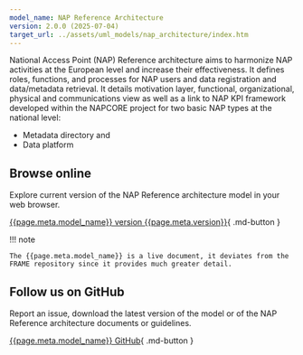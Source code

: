 ```yaml
---
model_name: NAP Reference Architecture
version: 2.0.0 (2025-07-04)
target_url: ../assets/uml_models/nap_architecture/index.htm
---
```


National Access Point (NAP) Reference architecture aims to harmonize NAP activities at the European level and increase their effectiveness. It defines roles, functions, and processes for NAP users and data registration and data/metadata retrieval. It details motivation layer, functional, organizational, physical and communications view as well as a link to NAP KPI framework developed within the NAPCORE project for two basic NAP types at the national level:

- Metadata directory and 
- Data platform

## Browse online

Explore current version of the NAP Reference architecture model in your web browser.

[{{page.meta.model_name}} version {{page.meta.version}}]({{page.meta.target_url}}){ .md-button }

!!! note

    The {{page.meta.model_name}} is a live document, it deviates from the FRAME repository since it provides much greater detail. 
	
## Follow us on GitHub

Report an issue, download the latest version of the model or of the NAP Reference architecture documents or guidelines.

[{{page.meta.model_name}} GitHub](https://github.com/NAPCORE/NAP-Reference-Architecture/){ .md-button }



